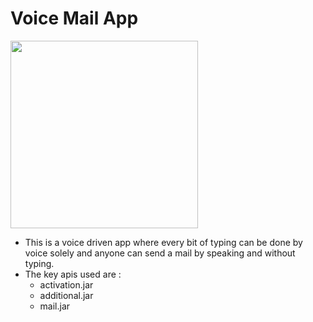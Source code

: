 # Voice Mail App 
<img src="https://firebasestorage.googleapis.com/v0/b/vmail-858f2.appspot.com/o/Git%2FScreenshot_2020-01-30-19-19-53-90_3fe78edd9b9b766783c36299b62924cc.png?alt=media&token=2ccb7955-1b5d-4d52-a570-cec94f21176e" width="300">

* This is a voice driven app where every bit of typing can be done by voice solely and anyone can send a mail by speaking and without typing.
* The key apis used are :
  * activation.jar
  * additional.jar
  * mail.jar

